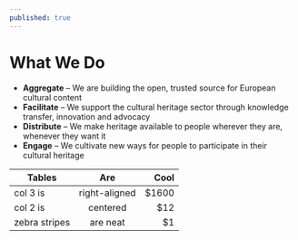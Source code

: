 ```yaml
---
published: true
---
```


# What We Do

- **Aggregate** – We are building the open, trusted source for European cultural content
- **Facilitate** – We support the cultural heritage sector through knowledge transfer, innovation and advocacy
- **Distribute** – We make heritage available to people wherever they are, whenever they want it
- **Engage** – We cultivate new ways for people to participate in their cultural heritage

| Tables        | Are           | Cool  |
| ------------- |:-------------:| -----:|
| col 3 is      | right-aligned | $1600 |
| col 2 is      | centered      |   $12 |
| zebra stripes | are neat      |    $1 |
